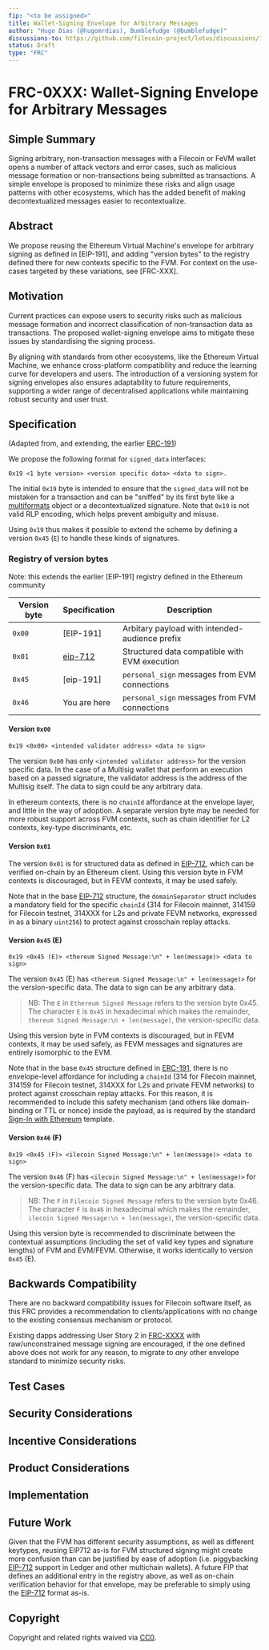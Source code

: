 ```yaml
---
fip: "<to be assigned>"
title: Wallet-Signing Envelope for Arbitrary Messages
author: "Hugo Dias (@hugomrdias), Bumblefudge (@bumblefudge)"
discussions-to: https://github.com/filecoin-project/lotus/discussions/12761
status: Draft
type: "FRC"
---
```


# FRC-0XXX: Wallet-Signing Envelope for Arbitrary Messages

## Simple Summary
<!--"If you can't explain it simply, you don't understand it well enough." Provide a simplified and layman-accessible explanation of the FIP.-->

Signing arbitrary, non-transaction messages with a Filecoin or FeVM wallet opens a number of attack vectors and error cases, such as malicious message formation or non-transactions being submitted as transactions.
A simple envelope is proposed to minimize these risks and align usage patterns with other ecosystems, which has the added benefit of making decontextualized messages easier to recontextualize.

## Abstract
<!--A short (~200 words) description of the technical issue being addressed.-->

We propose reusing the Ethereum Virtual Machine's envelope for arbitrary signing as defined in [EIP-191], and adding "version bytes" to the registry defined there for new contexts specific to the FVM.
For context on the use-cases targeted by these variations, see [FRC-XXX].

## Motivation
<!--The motivation is critical for FIPs that want to change the Filecoin protocol. It should clearly explain why the existing protocol specification is inadequate to address the problem that the FIP solves. FIP submissions without sufficient motivation may be rejected outright.-->

Current practices can expose users to security risks such as malicious message formation and incorrect classification of non-transaction data as transactions. The proposed wallet-signing envelope aims to mitigate these issues by standardising the signing process.

By aligning with standards from other ecosystems, like the Ethereum Virtual Machine, we enhance cross-platform compatibility and reduce the learning curve for developers and users. The introduction of a versioning system for signing envelopes also ensures adaptability to future requirements, supporting a wider range of decentralised applications while maintaining robust security and user trust.

## Specification
<!--The technical specification should describe the syntax and semantics of any new feature. The specification should be detailed enough to allow competing, interoperable implementations for any current Filecoin implementations. -->

(Adapted from, and extending, the earlier [ERC-191])

We propose the following format for `signed_data` interfaces:

```
0x19 <1 byte version> <version specific data> <data to sign>.
```

The initial `0x19` byte is intended to ensure that the `signed_data` will not be mistaken for a transaction and can be "sniffed" by its first byte like a [multiformats] object or a decontextualized signature. Note that `0x19` is not valid RLP encoding, which helps prevent ambiguity and misuse.

Using `0x19` thus makes it possible to extend the scheme by defining a version `0x45` (`E`) to handle these kinds of signatures.

### Registry of version bytes

Note: this extends the earlier [EIP-191] registry defined in the Ethereum community

| Version byte | Specification  | Description
| ------------ | -------------- | -----------
|    `0x00`    | [EIP-191]      | Arbitary payload with intended-audience prefix
|    `0x01`    | [eip-712]      | Structured data compatible with EVM execution
|    `0x45`    | [eip-191]      | `personal_sign` messages from EVM connections
|    `0x46`    | You are here   | `personal_sign` messages from FVM connections

#### Version `0x00`

```
0x19 <0x00> <intended validator address> <data to sign>
```

The version `0x00` has only `<intended validator address>` for the version specific data. In the case of a Multisig wallet that perform an execution based on a passed signature, the validator address is the address of the Multisig itself. The data to sign could be any arbitrary data.

In ethereum contexts, there is no `chainId` affordance at the envelope layer, and little in the way of adoption.
A separate version byte may be needed for more robust support across FVM contexts, such as chain identifier for L2 contexts, key-type discriminants, etc.

#### Version `0x01`

The version `0x01` is for structured data as defined in [EIP-712], which can be verified on-chain by an Ethereum client.
Using this version byte in FVM contexts is discouraged, but in FEVM contexts, it may be used safely.

Note that in the base [EIP-712] structure, the `domainSeparator` struct includes a mandatory field for the specific `chainId` (314 for Filecoin mainnet, 314159 for Filecoin testnet, 314XXX for L2s and private FEVM networks, expressed in as a binary `uint256`) to protect against crosschain replay attacks.

#### Version `0x45` (E)

```
0x19 <0x45 (E)> <thereum Signed Message:\n" + len(message)> <data to sign>
```

The version `0x45` (E) has `<thereum Signed Message:\n" + len(message)>` for the version-specific data. The data to sign can be any arbitrary data.

> NB: The `E` in `Ethereum Signed Message` refers to the version byte 0x45. The character `E` is `0x45` in hexadecimal which makes the remainder, `thereum Signed Message:\n + len(message)`, the version-specific data.

Using this version byte in FVM contexts is discouraged, but in FEVM contexts, it may be used safely, as FEVM messages and signatures are entirely isomorphic to the EVM.

Note that in the base `0x45` structure defined in [ERC-191], there is no envelope-level affordance for including a `chainId` (314 for Filecoin mainnet, 314159 for Filecoin testnet, 314XXX for L2s and private FEVM networks) to protect against crosschain replay attacks.
For this reason, it is recommended to include this safety mechanism (and others like domain-binding or TTL or nonce) inside the payload, as is required by the standard [Sign-In with Ethereum][ERC-4361] template.

#### Version `0x46` (F)

```
0x19 <0x45 (F)> <ilecoin Signed Message:\n" + len(message)> <data to sign>
```

The version `0x46` (F) has `<ilecoin Signed Message:\n" + len(message)>` for the version-specific data. The data to sign can be any arbitrary data.

> NB: The `F` in `Filecoin Signed Message` refers to the version byte 0x46. The character `F` is `0x46` in hexadecimal which makes the remainder, `ilecoin Signed Message:\n + len(message)`, the version-specific data.

Using this version byte is recommended to discriminate between the contextual assumptions (including the set of valid key types and signature lengths) of FVM and EVM/FEVM.
Otherwise, it works identically to version `0x45` (E).

## Backwards Compatibility
<!--All FIPs that introduce backwards incompatibilities must include a section describing these incompatibilities and their severity. The FIP must explain how the author proposes to deal with these incompatibilities. FIP submissions without a sufficient backwards compatibility treatise may be rejected outright.-->

There are no backward compatibility issues for Filecoin software itself, as this FRC provides a recommendation to clients/applications with no change to the existing consensus mechanism or protocol.

Existing dapps addressing User Story 2 in [FRC-XXXX] with raw/unconstrained message signing are encouraged, if the one defined above does not work for any reason, to migrate to *any* other envelope standard to minimize security risks.

## Test Cases
<!--Test cases for an implementation are mandatory for FIPs affecting consensus changes. Other FIPs can choose to include links to test cases if applicable.-->

## Security Considerations
<!--All FIPs must contain a section that discusses the security implications/considerations relevant to the proposed change. Include information that might be important for security discussions, surfaces risks and can be used throughout the life cycle of the proposal. E.g. include security-relevant design decisions, concerns, important discussions, implementation-specific guidance and pitfalls, an outline of threats and risks and how they are being addressed. FIP submissions missing the "Security Considerations" section will be rejected. A FIP cannot proceed to status "Final" without a Security Considerations discussion deemed sufficient by the reviewers.-->

## Incentive Considerations
<!--All FIPs must contain a section that discusses the incentive implications/considerations relative to the proposed change. Include information that might be important for incentive discussion. A discussion on how the proposed change will incentivize reliable and useful storage is required. FIP submissions missing the "Incentive Considerations" section will be rejected. An FIP cannot proceed to status "Final" without a Incentive Considerations discussion deemed sufficient by the reviewers.-->

## Product Considerations
<!--All FIPs must contain a section that discusses the product implications/considerations relative to the proposed change. Include information that might be important for product discussion. A discussion on how the proposed change will enable better storage-related goods and services to be developed on Filecoin. FIP submissions missing the "Product Considerations" section will be rejected. An FIP cannot proceed to status "Final" without a Product Considerations discussion deemed sufficient by the reviewers.-->


## Implementation
<!--The implementations must be completed before any core FIP is given status "Final", but it need not be completed before the FIP is accepted. While there is merit to the approach of reaching consensus on the specification and rationale before writing code, the principle of "rough consensus and running code" is still useful when it comes to resolving many discussions of API details.-->

## Future Work
<!--A section that lists any unresolved issues or tasks that are part of the FIP proposal. Examples of these include performing benchmarking to know gas fees, validate claims made in the FIP once the final implementation is ready, etc. A FIP can only move to a "Last Call" status once all these items have been resolved.-->

Given that the FVM has different security assumptions, as well as different keytypes, reusing EIP712 as-is for FVM structured signing might create more confusion than can be justified by ease of adoption (i.e. piggybacking [EIP-712] support in Ledger and other multichain wallets).
A future FIP that defines an additional entry in the registry above, as well as on-chain verification behavior for that envelope, may be preferable to simply using the [EIP-712] format as-is.
   
## Copyright
Copyright and related rights waived via [CC0](https://creativecommons.org/publicdomain/zero/1.0/).

[ERC-191]: https://eips.ethereum.org/EIPS/eip-191
[EIP-712]: https://eips.ethereum.org/EIPS/eip-712
[ERC-4361]: https://eips.ethereum.org/EIPS/eip-4361
[multiformats]: https://github.com/multiformats/multiformats
[FRC-XXXX]: https://github.com/filecoin-project/FIPs/blob/master/FIPS/fip-XXXX.md